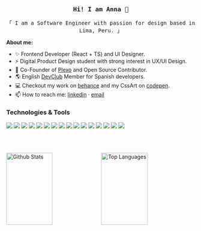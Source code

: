 <!-- Intro  -->
<h3 align="center">
        <samp>Hi! I am Anna 👋</samp>
</h3>
<p align="center"> 
  <samp>
    「 I am a Software Engineer with passion for design based in Lima, Peru. 」
  </samp>
</p>

**About me:**

- ✨ Frontend Developer (React + TS) and UI Designer.<br>
- ⚡ Digital Product Design student with strong interest in UX/UI Design.<br>
- 🤖 Co-Founder of [Plexo][5] and Open Source Contributor.<br>
- 🌎 English [DevClub][6] Member for Spanish developers.<br>
- 💻 Checkout my work on [behance][3] and my CssArt on [codepen][4].<br>
- 📫 How to reach me: [linkedin][1] · [email][2]

### Technologies & Tools
![](https://img.shields.io/badge/Html-informational?style=flat&logo=html5&logoColor=white&color=565656)
![](https://img.shields.io/badge/CSS-informational?style=flat&logo=css3&logoColor=white&color=565656)
![](https://img.shields.io/badge/Sass-informational?style=flat&logo=sass&logoColor=white&color=565656)
![](https://img.shields.io/badge/Typescript-informational?style=flat&logo=typescript&logoColor=white&color=565656)
![](https://img.shields.io/badge/JavaScript-informational?style=flat&logo=javascript&logoColor=white&color=565656)
![](https://img.shields.io/badge/React-informational?style=flat&logo=react&logoColor=white&color=565656)
![](https://img.shields.io/badge/Vue-informational?style=flat&logo=vue.js&logoColor=white&color=565656)
![](https://img.shields.io/badge/Next.js-informational?style=flat&logo=next.js&logoColor=white&color=565656)
![](https://img.shields.io/badge/Node.js-informational?style=flat&logo=node.js&logoColor=white&color=565656)
![](https://img.shields.io/badge/GraphQL-informational?style=flat&logo=graphql&logoColor=white&color=565656)
![](https://img.shields.io/badge/SQL-informational?style=flat&logo=microsoft-sql-server&logoColor=white&color=565656)
![](https://img.shields.io/badge/PostgreSQL-informational?style=flat&logo=postgresql&logoColor=white&color=565656)
![](https://img.shields.io/badge/Firebase-informational?style=flat&logo=firebase&logoColor=white&color=565656)
![](https://img.shields.io/badge/Figma-informational?style=flat&logo=figma&logoColor=white&color=565656)
![](https://img.shields.io/badge/Trello-informational?style=flat&logo=trello&logoColor=white&color=565656)
![](https://img.shields.io/badge/VSCode-informational?style=flat&logo=visual-studio-code&logoColor=white&color=565656)

<br><br>

<a> 
    <a href="https://github.com/annalbirena"><img alt="Github Stats" src="https://denvercoder1-github-readme-stats.vercel.app/api?username=annalbirena&show_icons=true&count_private=true&theme=react&border_color=7F3FBF&bg_color=0D1117&title_color=F85D7F&icon_color=F8D866" height="192px" width="49.5%"/></a>
  <a href="https://github.com/annalbirena"><img alt="Top Languages" src="https://denvercoder1-github-readme-stats.vercel.app/api/top-langs/?username=annalbirena&langs_count=8&layout=compact&theme=react&border_color=7F3FBF&bg_color=0D1117&title_color=F85D7F&icon_color=F8D866" height="192px" width="49.5%"/></a>
  <br/>
</a>
<!-- links to your social media accounts -->

[1]: https://www.linkedin.com/in/ana-albirena
[2]: mailto:anna.albirena@gmail.com
[3]: https://www.behance.net/annaalbiren
[4]: https://codepen.io/anna_albirena
[5]: https://plexo.app
[6]: https://www.instagram.com/englishdevclub

<!-- [![@annalbirena's Holopin board](https://holopin.io/api/user/board?user=annalbirena)](https://holopin.io/@annalbirena) -->
